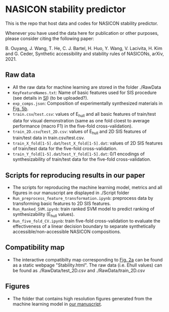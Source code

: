 # NASICON stability predictor
This is the repo that host data and codes for NASICON stability predictor.

Whenever you have used the data here for publication or other purposes, please consider citing the following paper:

B. Ouyang, J. Wang, T. He, C. J. Bartel, H. Huo, Y. Wang, V. Lacivita, H. Kim and G. Ceder, Synthetic accessibility and stability rules of NASICONs, arXiv, 2021.

## Raw data
* All the raw data for machine learning are stored in the folder ./RawData
* `KeyFeatureNames.txt`: Name of basic features used for SIS procedure (see details in [SI](https://arxiv.org/abs/2102.03627)) (to be uploaded?).
* `exp_comps.json`: Composition of experimentally synthesized materials in [Fig. 5b](https://arxiv.org/abs/2102.03627).
*  `train.csv`/`test.csv`: values of E<sub>hull</sub> and all basic features of train/test data for visual demonstration (same as one fold cloest to average performance (macro F1) in the five-fold cross-validation).
* `train_2D.csv`/`test_2D.csv`: values of E<sub>hull</sub> and 2D SIS features of train/test data in train.csv/test.csv.
* `train_X_fold[1-5].dat`/`test_X_fold[1-5].dat`: values of 2D SIS features of train/test data for the five-fold cross-validation.
* `train_Y_fold[1-5].dat`/`test_Y_fold[1-5].dat`: 0/1 encodings of synthesizability of train/test data for the five-fold cross-validation.

## Scripts for reproducing results in our paper
* The scripts for reproducing the machine learning model, metrics and all figures in our manuscript are displayed in ./Script folder
* `Run_preprocess_feature_transformation.ipynb`: preprocess data by transforming basic features to 2D SIS features. 
* `Run_Ranked_SVM.ipynb`: train ranked SVM model to predict ranking of synthesizability (E<sub>hull</sub> values).
* `Run_five_fold_CV.ipynb`: train five-fold cross-validation to evaluate the effectiveness of a linear decision boundary to separate synthetically accessible/non-accessible NASICON compositions.

## Compatibility map
* The interactive compatibilty map corresponding to [Fig. 2a](https://arxiv.org/abs/2102.03627) can be found as a static webpage "Stability.html". The raw data (i.e. Ehull values) can be found as ./RawData/test_2D.csv and ./RawData/train_2D.csv

## Figures
* The folder that contains high resolution figures generated from the machine learning model in [our manuscript](https://arxiv.org/abs/2102.03627).


